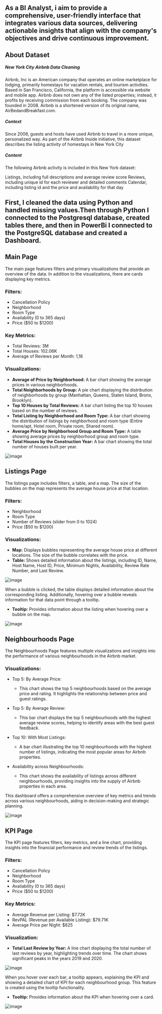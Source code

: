 ## As a BI Analyst, i aim to provide a comprehensive, user-friendly interface that integrates various data sources, delivering actionable insights that align with the company's objectives and drive continuous improvement.


## About Dataset
##### New York City Airbnb Data Cleaning

Airbnb, Inc is an American company that operates an online marketplace for lodging, primarily homestays for vacation rentals, and tourism activities. Based in San Francisco, California, the platform is accessible via website and mobile app. Airbnb does not own any of the listed properties; instead, it profits by receiving commission from each booking. The company was founded in 2008. Airbnb is a shortened version of its original name, AirBedandBreakfast.com.


##### Context

Since 2008, guests and hosts have used Airbnb to travel in a more unique, personalized way. As part of the Airbnb Inside initiative, this dataset describes the listing activity of homestays in New York City

##### Content

The following Airbnb activity is included in this New York dataset:

Listings, including full descriptions and average review score Reviews, including unique id for each reviewer and detailed comments Calendar, including listing id and the price and availability for that day





## First, I cleaned the data using Python and handled missing values.Then through Python I connected to the Postgresql database, created tables there, and then in PowerBi I connected to the PostgreSQL database and created a Dashboard.

## Main Page
The main page features filters and primary visualizations that provide an overview of the data. In addition to the visualizations, there are cards displaying key metrics.

### Filters:

* Cancellation Policy
* Neighborhood
* Room Type
* Availability (0 to 365 days)
* Price ($50 to $1200)
### Key Metrics:

* Total Reviews: 3M
* Total Houses: 102.06K
* Average of Reviews per Month: 1,16
### Visualizations:

* __Average of Price by Neighborhood:__  A bar chart showing the average prices in various neighborhoods.
* __Total Neighborhoods by Group:__ A pie chart displaying the distribution of neighborhoods by group (Manhattan, Queens, Staten Island, Bronx, Brooklyn).
* __Top 10 Houses by Total Reviews:__ A bar chart listing the top 10 houses based on the number of reviews.
* __Total Listing by Neighborhood and Room Type:__ A bar chart showing the distribution of listings by neighborhood and room type (Entire home/apt, Hotel room, Private room, Shared room).
* __Average Price by Neighborhood Group and Room Type:__ A table showing average prices by neighborhood group and room type.
* __Total Houses by the Construction Year:__ A bar chart showing the total number of houses built per year.

![image](https://github.com/user-attachments/assets/5e76a76c-e5b0-4c44-8a81-8b5b5f2d6b84)

## Listings Page
The listings page includes filters, a table, and a map. The size of the bubbles on the map represents the average house price at that location.

### Filters:

* Neighborhood
* Room Type
* Number of Reviews (slider from 0 to 1024)
* Price ($50 to $1200)

### Visualizations:

* __Map:__ Displays bubbles representing the average house price at different locations. The size of the bubble correlates with the price.
* __Table:__ Shows detailed information about the listings, including ID, Name, Host Name, Host ID, Price, Minimum Nights, Availability, Review Rate Number, and Last Review.

![image](https://github.com/user-attachments/assets/f1559115-bc14-4229-84f6-038abea0528d)

When a bubble is clicked, the table displays detailed information about the corresponding listing. Additionally, hovering over a bubble reveals information for that data point through a tooltip.

* __Tooltip:__ Provides information about the listing when hovering over a bubble on the map.

![image](https://github.com/user-attachments/assets/1adfe1bf-6b0f-4ffb-97a2-a49d6d55324e)

## Neighbourhoods Page
The Neighbourhoods Page features multiple visualizations and insights into the performance of various neighbourhoods in the Airbnb market.

### Visualizations:

* Top 5: By Average Price:
  - This chart shows the top 5 neighbourhoods based on the average price and rating. It highlights the relationship between price and guest ratings.

* Top 5: By Average Review:
  - This bar chart displays the top 5 neighbourhoods with the highest average review scores, helping to identify areas with the best guest feedback.

* Top 10: With Most Listings:
  - A bar chart illustrating the top 10 neighbourhoods with the highest number of listings, indicating the most popular areas for Airbnb properties.

* Availability across Neighbourhoods:
  - This chart shows the availability of listings across different neighbourhoods, providing insights into the supply of Airbnb properties in each area.

This dashboard offers a comprehensive overview of key metrics and trends across various neighbourhoods, aiding in decision-making and strategic planning.

![image](https://github.com/user-attachments/assets/92578c64-546f-4701-bd0b-07ed307c5e97)

## KPI Page
The KPI page features filters, key metrics, and a line chart, providing insights into the financial performance and review trends of the listings.

### Filters:

* Cancellation Policy
* Neighborhood
* Room Type
* Availability (0 to 365 days)
* Price ($50 to $1200)

### Key Metrics:
* Average Revenue per Listing: $7.72K
* RevPAL (Revenue per Available Listing): $79.71K
* Average Price per Night: $625

### Visualization:

* __Total Last Review by Year:__ A line chart displaying the total number of last reviews by year, highlighting trends over time. The chart shows significant peaks in the years 2019 and 2020.

![image](https://github.com/user-attachments/assets/b38bc158-4dc1-42c3-b99a-376f9a860eac)

When you hover over each bar, a tooltip appears, explaining the KPI and showing a detailed chart of KPI for each neighbourhood group. This feature is created using the tooltip functionality.

* __Tooltip:__ Provides information about the KPI when hovering over a card.

![image](https://github.com/user-attachments/assets/fc60c134-3b39-4a31-b4e8-b114cbdce0f1)
